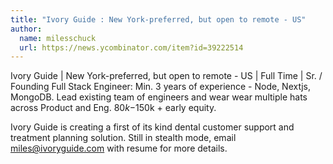 ```yaml
---
title: "Ivory Guide : New York-preferred, but open to remote - US"
author:
  name: milesschuck
  url: https://news.ycombinator.com/item?id=39222514
---
```

Ivory Guide | New York-preferred, but open to remote - US | Full Time | Sr. &#x2F; Founding Full Stack Engineer: Min. 3 years of experience - Node, Nextjs, MongoDB. Lead existing team of engineers and wear wear multiple hats across Product and Eng. $80k-$150k + early equity.

Ivory Guide is creating a first of its kind dental customer support and treatment planning solution. Still in stealth mode, email miles@ivoryguide.com with resume for more details.
